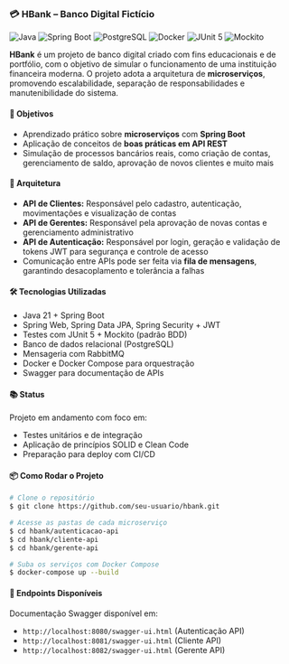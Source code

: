 ### 💳 HBank – Banco Digital Fictício

![Java](https://img.shields.io/badge/Java-21-blue?logo=java)
![Spring Boot](https://img.shields.io/badge/Spring_Boot-3.4-green?logo=springboot)
![PostgreSQL](https://img.shields.io/badge/PostgreSQL-Database-blue?logo=postgresql)
![Docker](https://img.shields.io/badge/Docker-Orchestrator-blue?logo=docker)
![JUnit 5](https://img.shields.io/badge/JUnit_5-Testing-red?logo=java)
![Mockito](https://img.shields.io/badge/Mockito-Mocking-yellow?logo=java)

**HBank** é um projeto de banco digital criado com fins educacionais e de portfólio, com o objetivo de simular o funcionamento de uma instituição financeira moderna. O projeto adota a arquitetura de **microserviços**, promovendo escalabilidade, separação de responsabilidades e manutenibilidade do sistema.

#### 🚀 Objetivos

- Aprendizado prático sobre **microserviços** com **Spring Boot**
- Aplicação de conceitos de **boas práticas em API REST**
- Simulação de processos bancários reais, como criação de contas, gerenciamento de saldo, aprovação de novos clientes e muito mais

#### 🧩 Arquitetura

- **API de Clientes:** Responsável pelo cadastro, autenticação, movimentações e visualização de contas
- **API de Gerentes:** Responsável pela aprovação de novas contas e gerenciamento administrativo
- **API de Autenticação:** Responsável por login, geração e validação de tokens JWT para segurança e controle de acesso
- Comunicação entre APIs pode ser feita via **fila de mensagens**, garantindo desacoplamento e tolerância a falhas

#### 🛠️ Tecnologias Utilizadas

- Java 21 + Spring Boot
- Spring Web, Spring Data JPA, Spring Security + JWT
- Testes com JUnit 5 + Mockito (padrão BDD)
- Banco de dados relacional (PostgreSQL)
- Mensageria com RabbitMQ
- Docker e Docker Compose para orquestração
- Swagger para documentação de APIs

#### 📚 Status

Projeto em andamento com foco em:

- Testes unitários e de integração
- Aplicação de princípios SOLID e Clean Code
- Preparação para deploy com CI/CD

#### 📦 Como Rodar o Projeto

```bash
# Clone o repositório
$ git clone https://github.com/seu-usuario/hbank.git

# Acesse as pastas de cada microserviço
$ cd hbank/autenticacao-api
$ cd hbank/cliente-api
$ cd hbank/gerente-api

# Suba os serviços com Docker Compose
$ docker-compose up --build
```

#### 🔗 Endpoints Disponíveis

Documentação Swagger disponível em:

- `http://localhost:8080/swagger-ui.html` (Autenticação API)
- `http://localhost:8081/swagger-ui.html` (Cliente API)
- `http://localhost:8082/swagger-ui.html` (Gerente API)
